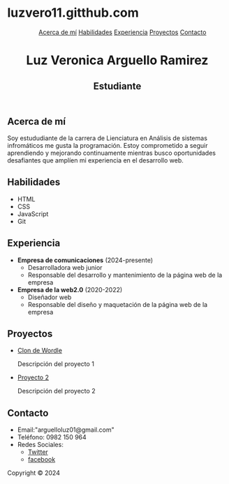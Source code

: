 # luzvero11.gitthub.com
<!DOCTYPE html>
<html>
  <head>
    <title><h1>Mi portafolio personal</h1>h1></title>
  </head>
  <body>
    <header>
      <nav>
        <ul>
          <a href="#acerca-de-mi">Acerca de mí</a>
          <a href="#habilidades">Habilidades</a>
          <a href="#experiencia">Experiencia</a>
          <a href="#proyectos">Proyectos</a>
          <a href="#contacto">Contacto</a>
        </ul>
      </nav>
      <h1>Luz Veronica Arguello Ramirez</h1>
      <h2>Estudiante</h2>
    </header>
    <main>
      <section id="acerca-de-mi">
        <h2>Acerca de mí</h2>
        <p>
          Soy estududiante de la carrera de Lienciatura en Análisis de sistemas infromáticos
          me gusta la programación. Estoy comprometido a seguir aprendiendo y
          mejorando continuamente mientras busco oportunidades desafiantes que
          amplíen mi experiencia en el desarrollo web.
        </p>
      </section>
      <section id="habilidades">
        <h2>Habilidades</h2>
        <ul>
          <li>HTML</li>
          <li>CSS</li>
          <li>JavaScript</li>
          <li>Git</li>
        </ul>
      </section>
      <section id="experiencia">
        <h2>Experiencia</h2>
        <ul>
          <li>
            <b>Empresa de comunicaciones</b> (2024-presente)
            <ul>
              <li>Desarrolladora web junior</li>
              <li>
                Responsable del desarrollo y mantenimiento de la página web de
                la empresa
              </li>
            </ul>
          </li>
          <li>
            <strong>Empresa de la web2.0</strong> (2020-2022)
            <ul>
              <li>Diseñador web</li>
              <li>
                Responsable del diseño y maquetación de la página web de la
                empresa
              </li>
            </ul>
          </li>
        </ul>
      </section>
      <section id="proyectos">
        <h2>Proyectos</h2>
        <ul>
          <li>
            <a href="https://www.nytimes.com/games/wordle/index.html"
              >Clon de Wordle</a
            >
            <p>Descripción del proyecto 1</p>
          </li>
          <li>
            <a href="https://www.nytimes.com/games/wordle/index.html"
              >Proyecto 2</a
            >
            <p>Descripción del proyecto 2</p>
          </li>
        </ul>
      </section>
      <section id="contacto">
        <h2>Contacto</h2>
        <ul>
          <li>Email:"arguelloluz01@gmail.com"</li>
          <li>Teléfono: 0982 150 964</li>
          <li>
            Redes Sociales:
            <ul>
              <li>
                <a href="https://twitter.com/vero111020">Twitter</a>
              </li>
              <li>
                <a href="https://www.facebook.com/profile.php?id=100007349863700">facebook</a>
              </li>
            </ul>
          </li>
        </ul>
      </section>
    </main>
    <footer>
      <p>Copyright &copy; 2024</p>
    </footer>
  </body>
</html>
